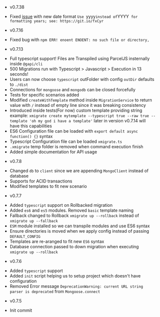 * v0.7.38
- Fixed [issue](https://github.com/rxdi/xmigrate/issues/7) with new date format `Use `yyyy` instead of `YYYY` for formatting years; see: https://git.io/fxCyr`

* v0.7.16
- Fixed bug with `npm ERR! enoent ENOENT: no such file or directory,`

* v0.7.13
- Full typescript support! Files are Transpiled using ParcelJS insternally inside `@gapi/cli`
- 500 Migrations run with Typescript > Javascript > Execution in 13 seconds!
- Users can now choose `typescript` outFolder with config `outDir` defaults to `./dist`
- Connections for `mongoose` and `mongodb` can be closed forcefully
- Tests for specific scenarios added
- Modified `createWithTemplate` method inside `MigrationService` to return value with `/` instead of empty line since it was breaking consistency
- Introduced inside tests(For now) custom template providing string example: `xmigrate create mytemplate --typescript true --raw true --template 'oh my god i have a template'` later in version v0.7.14 will have this capabilities
- ES6 Configuration file can be loaded with `export default async function() {}` syntax
- Typescript Configuration file can be loaded `xmigrate.ts`
- `.xmigrate` temp folder is removed when command execution finish
- Added simple documentation for API usage

* v0.7.8
- Changed `db` to `client` since we are appending `MongoClient` instead of database
- Supports for ACID transactions
- Modified templates to fit new scenario

* v0.7.7
- Added `typescript` support on Rollbacked migration
- Added `es6` and `es5` modules. Removed `basic` template naming
- Fallback changed to Rollback `xmigrate up --rollback` instead of `xmigrate up --fallback`
- `ESM` module installed so we can transpile modules and use ES6 syntax
- Ensure directories is moved when we apply config instead of passing `DEFAULT_CONFIG`
- Templates are re-aranged to fit new `ES6` syntax
- Database connection passed to down migration when executing `xmigrate up --rollback`

* v0.7.6
- Added `typescript` support
- Added `init` script helping us to setup project which doesn't have configuration
- Removed Error message `DeprecationWarning: current URL string parser is deprecated` from `Mongoose.connect`

* v0.7.5
- Init commit